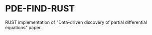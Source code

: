 # PDE-FIND-RUST
RUST implementation of "Data-driven discovery of partial differential equations" paper.

